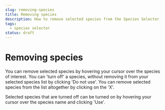 ```yaml
---
slug: removing-species
title: Removing species
description: How to remove selected species from the Species Selector
tags:
  - species selector
status: draft
---
```


# Removing species

You can remove selected species by hovering your cursor over the species of interest. You can 'turn off' a species, without removing it from your selected species list by clicking 'Do not use'. You can remove selected species from the list altogether by clicking on the 'X'.

Selected species that are turned off can be turned on by hovering your cursor over the species name and clicking 'Use'.
